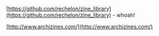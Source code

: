 ---
---

[https://github.com/rechelon/zine_library](https://github.com/rechelon/zine_library) - whoah!

[http://www.archizines.com/](http://www.archizines.com/)